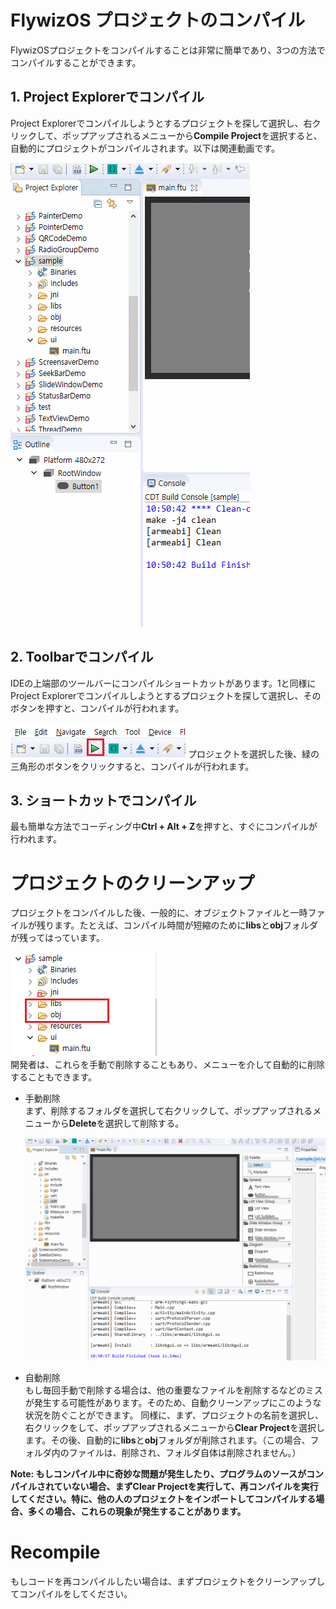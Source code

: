# FlywizOS プロジェクトのコンパイル
FlywizOSプロジェクトをコンパイルすることは非常に簡単であり、3つの方法でコンパイルすることができます。
## 1. Project Explorerでコンパイル
 Project Explorerでコンパイルしようとするプロジェクトを探して選択し、右クリックして、ポップアップされるメニューから**Compile Project**を選択すると、自動的にプロジェクトがコンパイルされます。以下は関連動画です。

 ![](assets/compile_from_context_menu.gif)  



## 2. Toolbarでコンパイル
IDEの上端部のツールバーにコンパイルショートカットがあります。1と同様にProject Explorerでコンパイルしようとするプロジェクトを探して選択し、そのボタンを押すと、コンパイルが行われます。

![](assets/compile_from_toolbar.png) プロジェクトを選択した後、緑の三角形のボタンをクリックすると、コンパイルが行われます。


## 3. ショートカットでコンパイル
最も簡単な方法でコーディング中**Ctrl + Alt + Z**を押すと、すぐにコンパイルが行われます。

# プロジェクトのクリーンアップ
プロジェクトをコンパイルした後、一般的に、オブジェクトファイルと一時ファイルが残ります。たとえば、コンパイル時間が短縮のために**libs**と**obj**フォルダが残ってはっています。

![](assets/mark_libs_obj.png)  
開発者は、これらを手動で削除することもあり、メニューを介して自動的に削除することもできます。

* 手動削除  
 まず、削除するフォルダを選択して右クリックして、ポップアップされるメニューから**Delete**を選択して削除する。

  ![](assets/delete_folder.gif)

* 自動削除  
もし毎回手動で削除する場合は、他の重要なファイルを削除するなどのミスが発生する可能性があります。そのため、自動クリーンアップにこのような状況を防ぐことができます。
同様に、まず、プロジェクトの名前を選択し、右クリックをして、ポップアップされるメニューから**Clear Project**を選択します。その後、自動的に**libs**と**obj**フォルダが削除されます。（この場合、フォルダ内のファイルは、削除され、フォルダ自体は削除されません。）

**Note: もしコンパイル中に奇妙な問題が発生したり、プログラムのソースがコンパイルされていない場合、まずClear Projectを実行して、再コンパイルを実行してください。特に、他の人のプロジェクトをインポートしてコンパイルする場合、多くの場合、これらの現象が発生することがあります。**

# Recompile
もしコードを再コンパイルしたい場合は、まずプロジェクトをクリーンアップしてコンパイルをしてください。





